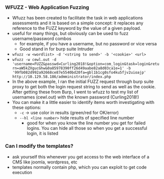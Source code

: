 



### WFUZZ - Web Application Fuzzing
- Wfuzz has been created to facilitate the task in web applications assessments and it is based on a simple concept: it replaces any reference to the FUZZ keyword by the value of a given payload.
- useful for many things, but obviously can be used to fuzz username/password combos
	- for example, if you have a username, but no password or vice versa
	- Good stand in for burp suite Intruder
- `wfuzz -w <wordlist> -d '<string to send>' -b '<cookie>' <url>`
- `wfuzz -w cewl.out -d 'username=FUZZ&passwd=Curling2018!&option=com_login&task=login&return=aW5kZXgucGhw&0a85978390ff26d49aabe82a8d03ca1e=1' -b '99fb082d992a92668ce87e5540bd20fa=gbl1b1cg0sfo4ku5fjv2uioajp' http://10.129.58.186/admministrator/index.php`
- In the above example, I ran the initial FUZZ request through burp suite proxy to get both the login request string to send as well as the cookie. After getting these from Burp, I went to wfuzz to test my list of usernames (cewl.out) with the known password (Curling2018!)
- You can make it a little easier to identify items worth investigating with these options:
	- `-c` -> use color in results (green/red for OK/error)
	- `--hl <line number>` hide results of specified line number
		- good for when you know the line number you get for failed logins. You can hide all those so when you get a successful login, it is listed



### Can I modify the templates?
- ask yourself this whenever you get access to the web interface of a CMS like joomla, wordpress, etc
- templates normally contain php, which you can exploit to get code execution